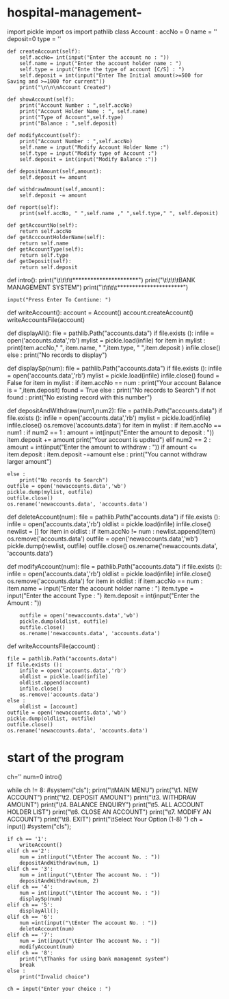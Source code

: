 # hospital-management-
import pickle
import os
import pathlib
class Account :
    accNo = 0
    name = ''
    deposit=0
    type = ''
     
    def createAccount(self):
        self.accNo= int(input("Enter the account no : "))
        self.name = input("Enter the account holder name : ")
        self.type = input("Ente the type of account [C/S] : ")
        self.deposit = int(input("Enter The Initial amount(>=500 for Saving and >=1000 for current"))
        print("\n\n\nAccount Created")
     
    def showAccount(self):
        print("Account Number : ",self.accNo)
        print("Account Holder Name : ", self.name)
        print("Type of Account",self.type)
        print("Balance : ",self.deposit)
     
    def modifyAccount(self):
        print("Account Number : ",self.accNo)
        self.name = input("Modify Account Holder Name :")
        self.type = input("Modify type of Account :")
        self.deposit = int(input("Modify Balance :"))
         
    def depositAmount(self,amount):
        self.deposit += amount
     
    def withdrawAmount(self,amount):
        self.deposit -= amount
     
    def report(self):
        print(self.accNo, " ",self.name ," ",self.type," ", self.deposit)
     
    def getAccountNo(self):
        return self.accNo
    def getAcccountHolderName(self):
        return self.name
    def getAccountType(self):
        return self.type
    def getDeposit(self):
        return self.deposit
     
 
def intro():
    print("\t\t\t\t**********************")
    print("\t\t\t\tBANK MANAGEMENT SYSTEM")
    print("\t\t\t\t**********************")
 
     
    input("Press Enter To Contiune: ")
 
 
 
def writeAccount():
    account = Account()
    account.createAccount()
    writeAccountsFile(account)
 
def displayAll():
    file = pathlib.Path("accounts.data")
    if file.exists ():
        infile = open('accounts.data','rb')
        mylist = pickle.load(infile)
        for item in mylist :
            print(item.accNo," ", item.name, " ",item.type, " ",item.deposit )
        infile.close()
    else :
        print("No records to display")
         
 
def displaySp(num): 
    file = pathlib.Path("accounts.data")
    if file.exists ():
        infile = open('accounts.data','rb')
        mylist = pickle.load(infile)
        infile.close()
        found = False
        for item in mylist :
            if item.accNo == num :
                print("Your account Balance is = ",item.deposit)
                found = True
    else :
        print("No records to Search")
    if not found :
        print("No existing record with this number")
 
def depositAndWithdraw(num1,num2): 
    file = pathlib.Path("accounts.data")
    if file.exists ():
        infile = open('accounts.data','rb')
        mylist = pickle.load(infile)
        infile.close()
        os.remove('accounts.data')
        for item in mylist :
            if item.accNo == num1 :
                if num2 == 1 :
                    amount = int(input("Enter the amount to deposit : "))
                    item.deposit += amount
                    print("Your account is updted")
                elif num2 == 2 :
                    amount = int(input("Enter the amount to withdraw : "))
                    if amount <= item.deposit :
                        item.deposit -=amount
                    else :
                        print("You cannot withdraw larger amount")
                 
    else :
        print("No records to Search")
    outfile = open('newaccounts.data','wb')
    pickle.dump(mylist, outfile)
    outfile.close()
    os.rename('newaccounts.data', 'accounts.data')
 
     
def deleteAccount(num):
    file = pathlib.Path("accounts.data")
    if file.exists ():
        infile = open('accounts.data','rb')
        oldlist = pickle.load(infile)
        infile.close()
        newlist = []
        for item in oldlist :
            if item.accNo != num :
                newlist.append(item)
        os.remove('accounts.data')
        outfile = open('newaccounts.data','wb')
        pickle.dump(newlist, outfile)
        outfile.close()
        os.rename('newaccounts.data', 'accounts.data')
      
def modifyAccount(num):
    file = pathlib.Path("accounts.data")
    if file.exists ():
        infile = open('accounts.data','rb')
        oldlist = pickle.load(infile)
        infile.close()
        os.remove('accounts.data')
        for item in oldlist :
            if item.accNo == num :
                item.name = input("Enter the account holder name : ")
                item.type = input("Enter the account Type : ")
                item.deposit = int(input("Enter the Amount : "))
         
        outfile = open('newaccounts.data','wb')
        pickle.dump(oldlist, outfile)
        outfile.close()
        os.rename('newaccounts.data', 'accounts.data')
    
 
def writeAccountsFile(account) : 
     
    file = pathlib.Path("accounts.data")
    if file.exists ():
        infile = open('accounts.data','rb')
        oldlist = pickle.load(infile)
        oldlist.append(account)
        infile.close()
        os.remove('accounts.data')
    else :
        oldlist = [account]
    outfile = open('newaccounts.data','wb')
    pickle.dump(oldlist, outfile)
    outfile.close()
    os.rename('newaccounts.data', 'accounts.data')
     
         
# start of the program
ch=''
num=0
intro()
 
while ch != 8:
    #system("cls");
    print("\tMAIN MENU")
    print("\t1. NEW ACCOUNT")
    print("\t2. DEPOSIT AMOUNT")
    print("\t3. WITHDRAW AMOUNT")
    print("\t4. BALANCE ENQUIRY")
    print("\t5. ALL ACCOUNT HOLDER LIST")
    print("\t6. CLOSE AN ACCOUNT")
    print("\t7. MODIFY AN ACCOUNT")
    print("\t8. EXIT")
    print("\tSelect Your Option (1-8) ")
    ch = input()
    #system("cls");
     
    if ch == '1':
        writeAccount()
    elif ch =='2':
        num = int(input("\tEnter The account No. : "))
        depositAndWithdraw(num, 1)
    elif ch == '3':
        num = int(input("\tEnter The account No. : "))
        depositAndWithdraw(num, 2)
    elif ch == '4':
        num = int(input("\tEnter The account No. : "))
        displaySp(num)
    elif ch == '5':
        displayAll();
    elif ch == '6':
        num =int(input("\tEnter The account No. : "))
        deleteAccount(num)
    elif ch == '7':
        num = int(input("\tEnter The account No. : "))
        modifyAccount(num)
    elif ch == '8':
        print("\tThanks for using bank managemnt system")
        break
    else :
        print("Invalid choice")
     
    ch = input("Enter your choice : ")
